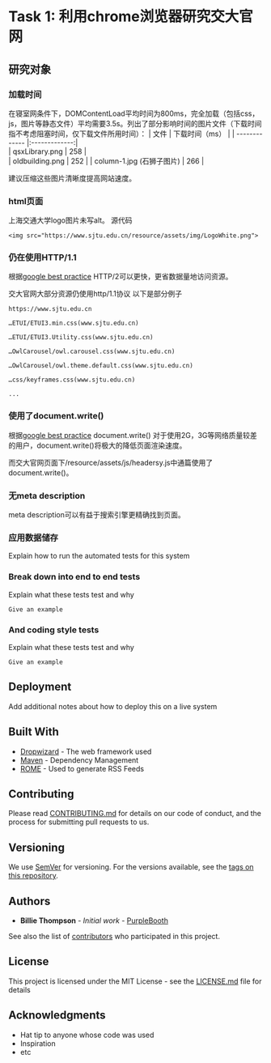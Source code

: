 # Task 1: 利用chrome浏览器研究交大官网


## 研究对象


### 加载时间

在寝室网条件下，DOMContentLoad平均时间为800ms，完全加载（包括css，js，图片等静态文件）平均需要3.5s。列出了部分影响时间的图片文件（下载时间指不考虑阻塞时间，仅下载文件所用时间）：
| 文件           | 下载时间（ms）  |
| ------------- |:-------------:|  
| qsxLibrary.png    | 258      |  
|   oldbuilding.png    |    252 |
| column-1.jpg (石狮子图片) | 266   |

建议压缩这些图片清晰度提高网站速度。

### html页面

 上海交通大学logo图片未写alt。
源代码
```
<img src="https://www.sjtu.edu.cn/resource/assets/img/LogoWhite.png">
```

### 仍在使用HTTP/1.1
根据[google best practice](https://developers.google.com/web/tools/lighthouse/audits/http2)
HTTP/2可以更快，更省数据量地访问资源。

交大官网大部分资源仍使用http/1.1协议
以下是部分例子
```
https://www.sjtu.edu.cn

…ETUI/ETUI3.min.css(www.sjtu.edu.cn)

…ETUI/ETUI3.Utility.css(www.sjtu.edu.cn)

…OwlCarousel/owl.carousel.css(www.sjtu.edu.cn)

…OwlCarousel/owl.theme.default.css(www.sjtu.edu.cn)

…css/keyframes.css(www.sjtu.edu.cn)

...
```

### 使用了document.write()

根据[google best practice](https://developers.google.com/web/tools/lighthouse/audits/document-write) document.write() 对于使用2G，3G等网络质量较差的用户，document.write()将极大的降低页面渲染速度。

而交大官网页面下/resource/assets/js/headersy.js中通篇使用了document.write()。

### 无meta description

meta description可以有益于搜索引擎更精确找到页面。

### 应用数据储存

Explain how to run the automated tests for this system

### Break down into end to end tests

Explain what these tests test and why

```
Give an example
```

### And coding style tests

Explain what these tests test and why

```
Give an example
```

## Deployment

Add additional notes about how to deploy this on a live system

## Built With

* [Dropwizard](http://www.dropwizard.io/1.0.2/docs/) - The web framework used
* [Maven](https://maven.apache.org/) - Dependency Management
* [ROME](https://rometools.github.io/rome/) - Used to generate RSS Feeds

## Contributing

Please read [CONTRIBUTING.md](https://gist.github.com/PurpleBooth/b24679402957c63ec426) for details on our code of conduct, and the process for submitting pull requests to us.

## Versioning

We use [SemVer](http://semver.org/) for versioning. For the versions available, see the [tags on this repository](https://github.com/your/project/tags). 

## Authors

* **Billie Thompson** - *Initial work* - [PurpleBooth](https://github.com/PurpleBooth)

See also the list of [contributors](https://github.com/your/project/contributors) who participated in this project.

## License

This project is licensed under the MIT License - see the [LICENSE.md](LICENSE.md) file for details

## Acknowledgments

* Hat tip to anyone whose code was used
* Inspiration
* etc

